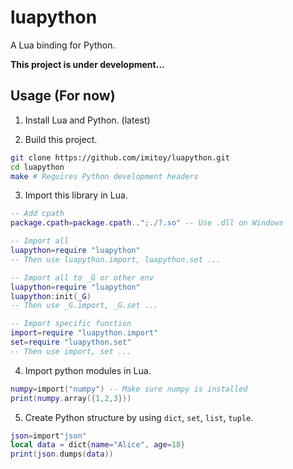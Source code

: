 # luapython

A Lua binding for Python.

**This project is under development...**

## Usage (For now)

1. Install Lua and Python. (latest)

2. Build this project.
```bash
git clone https://github.com/imitoy/luapython.git
cd luapython
make # Requires Python development headers
```
3. Import this library in Lua.
```lua
-- Add cpath
package.cpath=package.cpath..";./?.so" -- Use .dll on Windows

-- Import all
luapython=require "luapython"
-- Then use luapython.import, luapython.set ...

-- Import all to _G or other env
luapython=require "luapython"
luapython:init(_G)
-- Then use _G.import, _G.set ...

-- Import specific function
import=require "luapython.import"
set=require "luapython.set"
-- Then use import, set ...
```

4. Import python modules in Lua.
```lua
numpy=import("numpy") -- Make sure numpy is installed
print(numpy.array({1,2,3}))
```

5. Create Python structure by using `dict`, `set`, `list`, `tuple`.
```lua
json=import"json"
local data = dict{name="Alice", age=18}
print(json.dumps(data))
```
